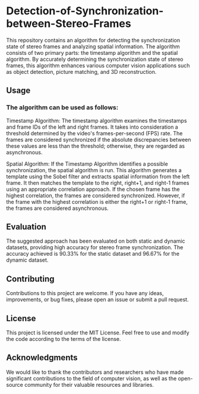 # Detection-of-Synchronization-between-Stereo-Frames
This repository contains an algorithm for detecting the synchronization state of stereo frames and analyzing spatial information. The algorithm consists of two primary parts: the timestamp algorithm and the spatial algorithm. By accurately determining the synchronization state of stereo frames, this algorithm enhances various computer vision applications such as object detection, picture matching, and 3D reconstruction.
## Usage
### The algorithm can be used as follows:

Timestamp Algorithm: The timestamp algorithm examines the timestamps and frame IDs of the left and right frames. It takes into consideration a threshold determined by the video's frames-per-second (FPS) rate. The frames are considered synchronized if the absolute discrepancies between these values are less than the threshold; otherwise, they are regarded as asynchronous.

Spatial Algorithm: If the Timestamp Algorithm identifies a possible synchronization, the spatial algorithm is run. This algorithm generates a template using the Sobel filter and extracts spatial information from the left frame. It then matches the template to the right, right+1, and right-1 frames using an appropriate correlation approach. If the chosen frame has the highest correlation, the frames are considered synchronized. However, if the frame with the highest correlation is either the right+1 or right-1 frame, the frames are considered asynchronous.

## Evaluation
The suggested approach has been evaluated on both static and dynamic datasets, providing high accuracy for stereo frame synchronization. The accuracy achieved is 90.33% for the static dataset and 96.67% for the dynamic dataset.

## Contributing
Contributions to this project are welcome. If you have any ideas, improvements, or bug fixes, please open an issue or submit a pull request.

## License
This project is licensed under the MIT License. Feel free to use and modify the code according to the terms of the license.

## Acknowledgments
We would like to thank the contributors and researchers who have made significant contributions to the field of computer vision, as well as the open-source community for their valuable resources and libraries.
